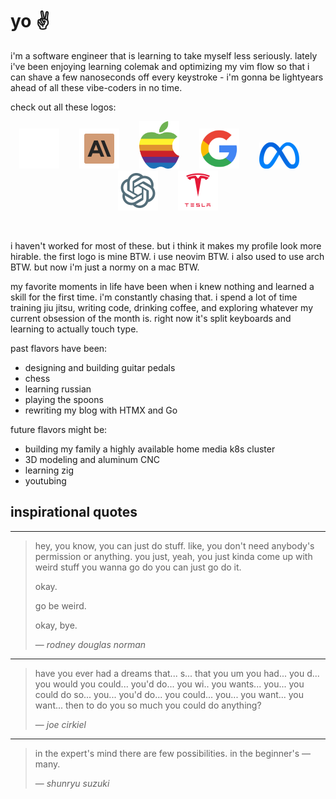 # yo ✌️

i'm a software engineer that is learning to take myself less seriously. lately i've been enjoying
learning colemak and optimizing my vim flow so that i can shave a few nanoseconds off every
keystroke - i'm gonna be lightyears ahead of all these vibe-coders in no time. 

check out all these logos:

<p align="center">
  <img src="assets/andrewjmcgehee.webp" height="auto" width="64"/>&emsp;&emsp;
  <img src="assets/claude.png" height="auto" width="64"/>&emsp;&emsp;
  <img src="assets/apple.png" height="auto" width="64"/>&emsp;&emsp;
  <img src="assets/google.png" height="auto" width="64"/>&emsp;&emsp;
  <img src="assets/meta.png" height="auto" width="64"/>&emsp;&emsp;
  <img src="assets/openai.png" height="auto" width="64" />&emsp;&emsp;
  <img src="assets/tesla.png" height="auto" width="64" />
</p>
<br/>

i haven't worked for most of these. but i think it makes my profile look more hirable. the first
logo is mine BTW. i use neovim BTW. i also used to use arch BTW. but now i'm just a normy on a mac
BTW.

my favorite moments in life have been when i knew nothing and learned a skill for the first time.
i'm constantly chasing that. i spend a lot of time training jiu jitsu, writing code, drinking
coffee, and exploring whatever my current obsession of the month is. right now it's split keyboards
and learning to actually touch type.

past flavors have been:
- designing and building guitar pedals
- chess
- learning russian
- playing the spoons
- rewriting my blog with HTMX and Go

future flavors might be:
- building my family a highly available home media k8s cluster
- 3D modeling and aluminum CNC
- learning zig
- youtubing

## inspirational quotes

<hr/>

> hey, you know, you can just do stuff. like, you don't need anybody's permission or anything. you
> just, yeah, you just kinda come up with weird stuff you wanna go do you can just go do it.
> 
> okay. 
>
> go be weird.
>
> okay, bye.
> 
> &mdash; _rodney douglas norman_

<hr/>

> have you ever had a dreams that... s... that you um you had... you d... you would you could...
> you'd do... you wi.. you wants... you... you could do so... you... you'd do... you could... you...
> you want... you want... then to do you so much you could do anything?
> 
> &mdash; _joe cirkiel_

<hr/>

> in the expert's mind there are few possibilities. in the beginner's &mdash; many.
> 
> &mdash; _shunryu suzuki_

